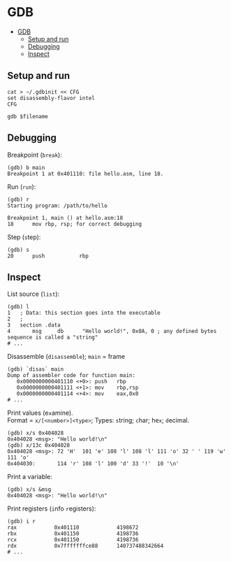 # GDB

- [GDB](#gdb)
  - [Setup and run](#setup-and-run)
  - [Debugging](#debugging)
  - [Inspect](#inspect)

## Setup and run

```
cat > ~/.gdbinit << CFG
set disassembly-flavor intel
CFG

gdb $filename
```

## Debugging

Breakpoint (`break`):

```
(gdb) b main
Breakpoint 1 at 0x401110: file hello.asm, line 18.
```

Run (`run`):

```
(gdb) r
Starting program: /path/to/hello

Breakpoint 1, main () at hello.asm:18
18	    mov rbp, rsp; for correct debugging
```

Step (`s`tep):

```
(gdb) s
20	    push           rbp
```

## Inspect

List source (`list`):

```
(gdb) l
1	; Data: this section goes into the executable
2	;
3	section .data
4	    msg     db      "Hello world!", 0x0A, 0 ; any defined bytes sequence is called a "string"
# ...
```

Disassemble (`disassemble`); `main` = frame

```
(gdb) `disas` main
Dump of assembler code for function main:
   0x0000000000401110 <+0>:	push   rbp
   0x0000000000401111 <+1>:	mov    rbp,rsp
   0x0000000000401114 <+4>:	mov    eax,0x0
# ...
```

Print values (e`x`amine).  
Format = `x/[<number>]<type>`; Types: `s`tring; `c`har; he`x`; `d`ecimal.

```
(gdb) x/s 0x404028
0x404028 <msg>:	"Hello world!\n"
(gdb) x/13c 0x404028
0x404028 <msg>: 72 'H'  101 'e' 108 'l' 108 'l' 111 'o' 32 ' ' 119 'w' 111 'o'
0x404030:       114 'r' 108 'l' 100 'd' 33 '!'  10 '\n'
```

Print a variable:

```
(gdb) x/s &msg
0x404028 <msg>:	"Hello world!\n"
```

Print registers (`i`nfo `r`egisters):

```
(gdb) i r
rax            0x401110            4198672
rbx            0x401150            4198736
rcx            0x401150            4198736
rdx            0x7fffffffce88      140737488342664
# ...
```
